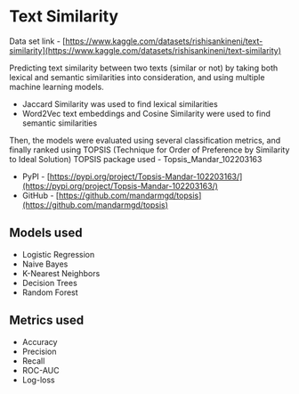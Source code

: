 # Text Similarity 

Data set link - [https://www.kaggle.com/datasets/rishisankineni/text-similarity](https://www.kaggle.com/datasets/rishisankineni/text-similarity)

Predicting text similarity between two texts (similar or not) by taking both lexical and semantic similarities into consideration, and using multiple machine learning models. 
- Jaccard Similarity was used to find lexical similarities
- Word2Vec text embeddings and Cosine Similarity were used to find semantic similarities 

Then, the models were evaluated using several classification metrics, and finally ranked using TOPSIS (Technique for Order of Preference by Similarity to Ideal Solution)
TOPSIS package used - Topsis_Mandar_102203163 
- PyPI - [https://pypi.org/project/Topsis-Mandar-102203163/](https://pypi.org/project/Topsis-Mandar-102203163/)
- GitHub - [https://github.com/mandarmgd/topsis](https://github.com/mandarmgd/topsis)

## Models used 

- Logistic Regression
- Naive Bayes
- K-Nearest Neighbors
- Decision Trees
- Random Forest

## Metrics used 

- Accuracy
- Precision
- Recall
- ROC-AUC 
- Log-loss 
